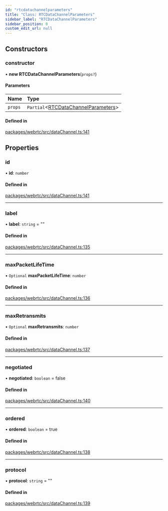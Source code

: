 ```yaml
---
id: "rtcdatachannelparameters"
title: "Class: RTCDataChannelParameters"
sidebar_label: "RTCDataChannelParameters"
sidebar_position: 0
custom_edit_url: null
---
```


## Constructors

### constructor

• **new RTCDataChannelParameters**(`props?`)

#### Parameters

| Name | Type |
| :------ | :------ |
| `props` | `Partial`<[RTCDataChannelParameters](rtcdatachannelparameters.md)\> |

#### Defined in

[packages/webrtc/src/dataChannel.ts:141](https://github.com/shinyoshiaki/werift-webrtc/blob/32ca930/packages/webrtc/src/dataChannel.ts#L141)

## Properties

### id

• **id**: `number`

#### Defined in

[packages/webrtc/src/dataChannel.ts:141](https://github.com/shinyoshiaki/werift-webrtc/blob/32ca930/packages/webrtc/src/dataChannel.ts#L141)

___

### label

• **label**: `string` = ""

#### Defined in

[packages/webrtc/src/dataChannel.ts:135](https://github.com/shinyoshiaki/werift-webrtc/blob/32ca930/packages/webrtc/src/dataChannel.ts#L135)

___

### maxPacketLifeTime

• `Optional` **maxPacketLifeTime**: `number`

#### Defined in

[packages/webrtc/src/dataChannel.ts:136](https://github.com/shinyoshiaki/werift-webrtc/blob/32ca930/packages/webrtc/src/dataChannel.ts#L136)

___

### maxRetransmits

• `Optional` **maxRetransmits**: `number`

#### Defined in

[packages/webrtc/src/dataChannel.ts:137](https://github.com/shinyoshiaki/werift-webrtc/blob/32ca930/packages/webrtc/src/dataChannel.ts#L137)

___

### negotiated

• **negotiated**: `boolean` = false

#### Defined in

[packages/webrtc/src/dataChannel.ts:140](https://github.com/shinyoshiaki/werift-webrtc/blob/32ca930/packages/webrtc/src/dataChannel.ts#L140)

___

### ordered

• **ordered**: `boolean` = true

#### Defined in

[packages/webrtc/src/dataChannel.ts:138](https://github.com/shinyoshiaki/werift-webrtc/blob/32ca930/packages/webrtc/src/dataChannel.ts#L138)

___

### protocol

• **protocol**: `string` = ""

#### Defined in

[packages/webrtc/src/dataChannel.ts:139](https://github.com/shinyoshiaki/werift-webrtc/blob/32ca930/packages/webrtc/src/dataChannel.ts#L139)
